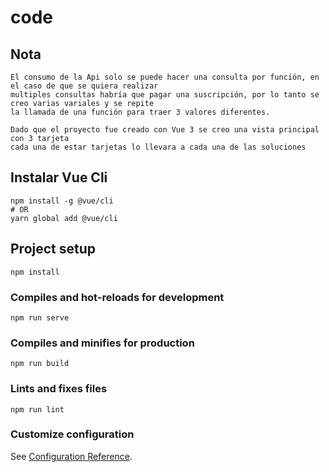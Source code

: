 # code

## Nota
```
El consumo de la Api solo se puede hacer una consulta por función, en el caso de que se quiera realizar
multiples consultas habría que pagar una suscripción, por lo tanto se creo varias variales y se repite 
la llamada de una función para traer 3 valores diferentes.

Dado que el proyecto fue creado con Vue 3 se creo una vista principal con 3 tarjeta
cada una de estar tarjetas lo llevara a cada una de las soluciones
```

## Instalar Vue Cli
```
npm install -g @vue/cli
# OR
yarn global add @vue/cli
```

## Project setup
```
npm install
```

### Compiles and hot-reloads for development
```
npm run serve
```

### Compiles and minifies for production
```
npm run build
```

### Lints and fixes files
```
npm run lint
```

### Customize configuration
See [Configuration Reference](https://cli.vuejs.org/config/).
